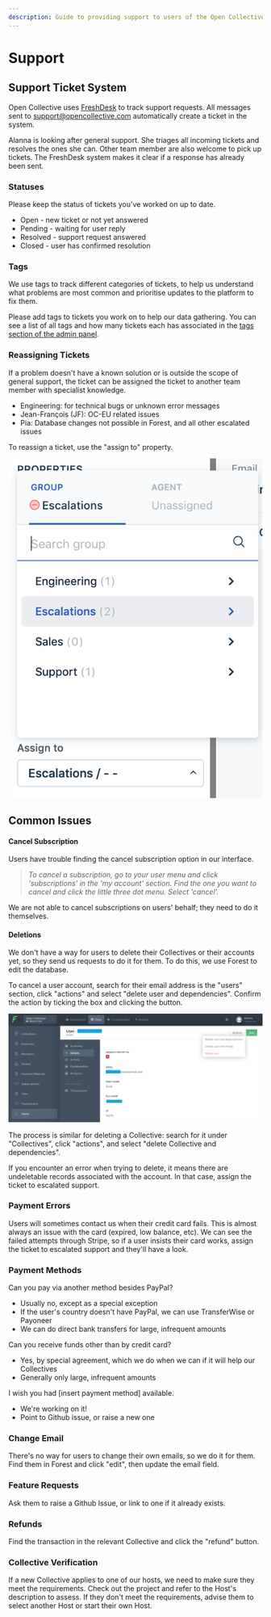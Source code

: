 ```yaml
---
description: Guide to providing support to users of the Open Collective platform
---
```


# Support

## Support Ticket System

Open Collective uses [FreshDesk](https://opencollective.freshdesk.com) to track support requests. All messages sent to [support@opencollective.com](mailto:support@opencollective.com) automatically create a ticket in the system.

Alanna is looking after general support. She triages all incoming tickets and resolves the ones she can. Other team member are also welcome to pick up tickets. The FreshDesk system makes it clear if a response has already been sent.

### Statuses

Please keep the status of tickets you've worked on up to date.

* Open - new ticket or not yet answered
* Pending - waiting for user reply
* Resolved - support request answered
* Closed - user has confirmed resolution

### Tags

We use tags to track different categories of tickets, to help us understand what problems are most common and prioritise updates to the platform to fix them.

Please add tags to tickets you work on to help our data gathering. You can see a list of all tags and how many tickets each has associated in the [tags section of the admin panel](https://opencollective.freshdesk.com/a/admin/tags).

### Reassigning Tickets

If a problem doesn't have a known solution or is outside the scope of general support, the ticket can be assigned the ticket to another team member with specialist knowledge.

* Engineering: for technical bugs or unknown error messages
* Jean-François \(JF\): OC-EU related issues
* Pia: Database changes not possible in Forest, and all other escalated issues

To reassign a ticket, use the "assign to" property.

![](../.gitbook/assets/screen-shot-2019-03-07-at-4.09.18-pm.png)

## Common Issues

#### Cancel Subscription

Users have trouble finding the cancel subscription option in our interface.

> _To cancel a subscription, go to your user menu and click 'subscriptions' in the 'my account' section. Find the one you want to cancel and click the little three dot menu. Select 'cancel'._

We are not able to cancel subscriptions on users' behalf; they need to do it themselves.

#### Deletions

We don't have a way for users to delete their Collectives or their accounts yet, so they send us requests to do it for them. To do this, we use Forest to edit the database.

To cancel a user account, search for their email address is the "users" section, click "actions" and select "delete user and dependencies". Confirm the action by ticking the box and clicking the button.

![](../.gitbook/assets/screen-shot-2019-03-07-at-4.25.42-pm.png)

The process is similar for deleting a Collective: search for it under "Collectives", click "actions", and select "delete Collective and dependencies".

If you encounter an error when trying to delete, it means there are undeletable records associated with the account. In that case, assign the ticket to escalated support.

### Payment Errors

Users will sometimes contact us when their credit card fails. This is almost always an issue with the card \(expired, low balance, etc\). We can see the failed attempts through Stripe, so if a user insists their card works, assign the ticket to escalated support and they'll have a look.

### Payment Methods

Can you pay via another method besides PayPal?

* Usually no, except as a special exception
* If the user's country doesn't have PayPal, we can use TransferWise or Payoneer
* We can do direct bank transfers for large, infrequent amounts

Can you receive funds other than by credit card?

* Yes, by special agreement, which we do when we can if it will help our Collectives
* Generally only large, infrequent amounts

I wish you had \[insert payment method\] available.

* We're working on it! 
* Point to Github issue, or raise a new one

### Change Email

There's no way for users to change their own emails, so we do it for them. Find them in Forest and click "edit", then update the email field.

### Feature Requests

Ask them to raise a Github Issue, or link to one if it already exists.

### Refunds

Find the transaction in the relevant Collective and click the "refund" button.

### Collective Verification

If a new Collective applies to one of our hosts, we need to make sure they meet the requirements. Check out the project and refer to the Host's description to assess. If they don't meet the requirements, advise them to select another Host or start their own Host.

